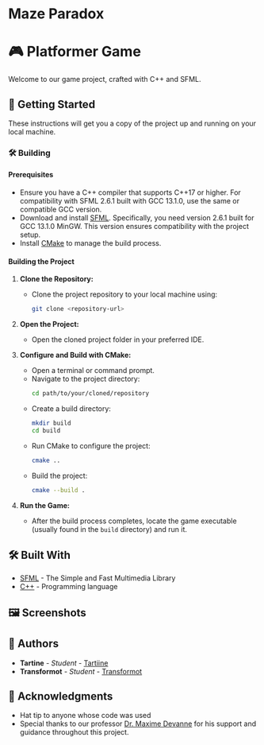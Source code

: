 # Maze Paradox

# 🎮 Platformer Game

Welcome to our game project, crafted with C++ and SFML.

## 🚀 Getting Started

These instructions will get you a copy of the project up and running on your local machine.

### 🛠️ Building

#### Prerequisites
- Ensure you have a C++ compiler that supports C++17 or higher. For compatibility with SFML 2.6.1 built with GCC 13.1.0, use the same or compatible GCC version.
- Download and install [SFML](https://www.sfml-dev.org/download/sfml/2.6.1/). Specifically, you need version 2.6.1 built for GCC 13.1.0 MinGW. This version ensures compatibility with the project setup.
- Install [CMake](https://cmake.org/download/) to manage the build process.

#### Building the Project
1. **Clone the Repository:**
   - Clone the project repository to your local machine using:
     ```bash
     git clone <repository-url>
     ```

2. **Open the Project:**
   - Open the cloned project folder in your preferred IDE.

3. **Configure and Build with CMake:**
   - Open a terminal or command prompt.
   - Navigate to the project directory:
     ```bash
     cd path/to/your/cloned/repository
     ```
   - Create a build directory:
     ```bash
     mkdir build
     cd build
     ```
   - Run CMake to configure the project:
     ```bash
     cmake ..
     ```
   - Build the project:
     ```bash
     cmake --build .
     ```

4. **Run the Game:**
   - After the build process completes, locate the game executable (usually found in the `build` directory) and run it.


## 🛠️ Built With

- [SFML](https://www.sfml-dev.org/) - The Simple and Fast Multimedia Library
- [C++](https://en.cppreference.com/w/) - Programming language


## 🖼️ Screenshots

## 📖 Authors

- **Tartine** - *Student* - [Tartiine](https://github.com/tartiine)
- **Transformot** - *Student* - [Transformot](https://github.com/transformot)

## 🎉 Acknowledgments

- Hat tip to anyone whose code was used
- Special thanks to our professor [Dr. Maxime Devanne](https://github.com/maxwell1503) for his support and guidance throughout this project.
